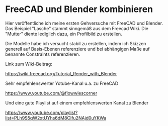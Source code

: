 # FreeCAD und Blender kombinieren

Hier veröffentliche ich meine ersten Gehversuche mit FreeCAD und Blender. Das Beispiel "Lasche" stammt sinngemäß aus dem Freecad Wiki. Die "Mutter" diente lediglich dazu, ein Profilbild zu erstellen.

Die Modelle habe ich versucht stabil zu erstellen, indem ich Skizzen generell auf Basis-Ebenen referenziere und bei abhängigen Maße auf benannte Constraints referenzieren.

Link zum Wiki-Beitrag:

https://wiki.freecad.org/Tutorial_Render_with_Blender

Sehr empfehlenswerter Yotube-Kanal u.a. zu FreeCAD

https://www.youtube.com/@flowwiescorner

Und eine gute Playlist auf einem empfehlenswerten Kanal zu Blender

https://www.youtube.com/playlist?list=PLh9S5qW2xtUYhs6dM8CIfu2NAjd0uYKWa
